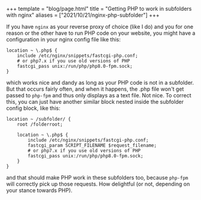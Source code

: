 +++
template = "blog/page.html"
title = "Getting PHP to work in subfolders with nginx"
aliases = ["2021/10/21/nginx-php-subfolder"]
+++

If you have `nginx` as your reverse proxy of choice (like I do) and you for one reason or the other have to run PHP code on your website, you might have a configuration in your nginx config file like this:

```
location ~ \.php$ {
    include /etc/nginx/snippets/fastcgi-php.conf;
    # or php7.x if you use old versions of PHP
    fastcgi_pass unix:/run/php/php8.0-fpm.sock; 
}
```
which works nice and dandy as long as your PHP code is not in a subfolder. But that occurs fairly often, and when it happens, the .php file won't get passed to `php-fpm` and thus only displays as a text file. Not nice. To correct this, you can just have another similar block nested inside the subfolder config block, like this:

```
location ~ /subfolder/ {
    root /folderroot;

    location ~ \.php$ {
        include /etc/nginx/snippets/fastcgi-php.conf;
        fastcgi_param SCRIPT_FILENAME $request_filename;
        # or php7.x if you use old versions of PHP
        fastcgi_pass unix:/run/php/php8.0-fpm.sock;
    }
}
```

and that should make PHP work in these subfolders too, because `php-fpm` will correctly pick up those requests. How delightful (or not, depending on your stance towards PHP).
